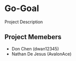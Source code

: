 # Go-Goal

Project Description

## Project Memebers
- Don Chen (dwan12345)
- Nathan De Jesus (AvalonAce)

